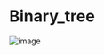 # Binary_tree

![image](https://user-images.githubusercontent.com/43014199/114179298-79324f00-9947-11eb-9f02-9c9cc468aeb3.png)
